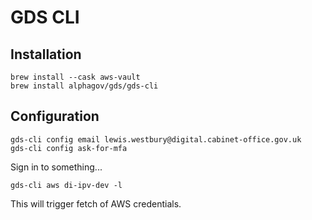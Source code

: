 # GDS CLI

## Installation

```
brew install --cask aws-vault
brew install alphagov/gds/gds-cli
```

## Configuration

```
gds-cli config email lewis.westbury@digital.cabinet-office.gov.uk
gds-cli config ask-for-mfa
```

Sign in to something...

```
gds-cli aws di-ipv-dev -l
```

This will trigger fetch of AWS credentials.
